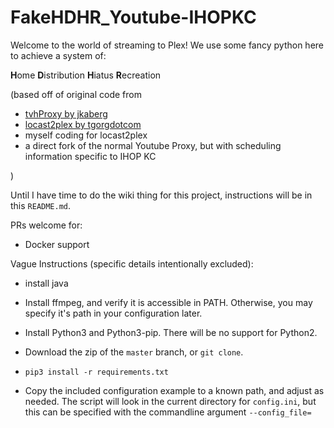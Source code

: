 # FakeHDHR_Youtube-IHOPKC

Welcome to the world of streaming to Plex! We use some fancy python here to achieve a system of:

**H**ome
**D**istribution
**H**iatus
**R**ecreation

(based off of original code from

  * [tvhProxy by jkaberg](https://github.com/jkaberg/tvhProxy)
  * [locast2plex by tgorgdotcom](https://github.com/tgorgdotcom/locast2plex)
  * myself coding for locast2plex
  * a direct fork of the normal Youtube Proxy, but with scheduling information specific to IHOP KC

  )

Until I have time to do the wiki thing for this project, instructions will be in this `README.md`.

PRs welcome for:

* Docker support


Vague Instructions (specific details intentionally excluded):

* install java

* Install ffmpeg, and verify it is accessible in PATH. Otherwise, you may specify it's path in your configuration later.
* Install Python3 and Python3-pip. There will be no support for Python2.
* Download the zip of the `master` branch, or `git clone`.
* `pip3 install -r requirements.txt`
* Copy the included configuration example to a known path, and adjust as needed. The script will look in the current directory for `config.ini`, but this can be specified with the commandline argument `--config_file=`
